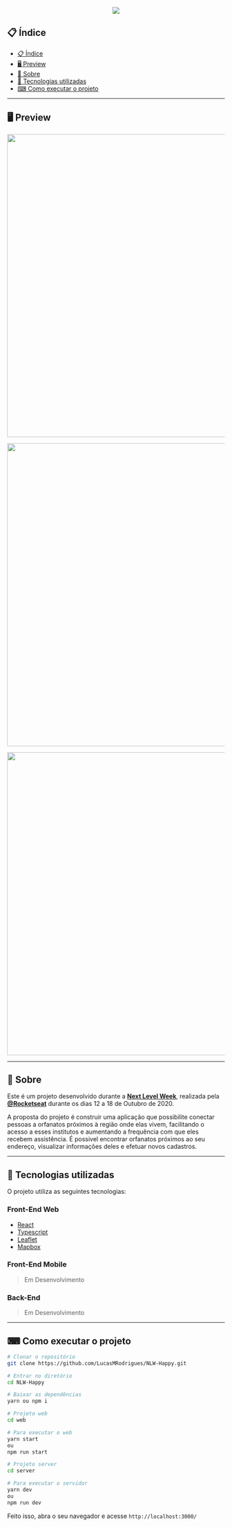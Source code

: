 <p align="center">
  <img src="https://imgur.com/gxKZeqc.png" >
</p>

## 📋 Índice
- [📋 Índice](#-índice)
- [🖥 Preview](#-preview)
- [📖 Sobre](#-sobre)
- [🚀 Tecnologias utilizadas](#-tecnologias-utilizadas)
- [⌨ Como executar o projeto](#-como-executar-o-projeto)


---

## 🖥 Preview 

<p align="center">
  <img src="https://imgur.com/Ckzod1Q.png" width="700" >
</p>
<p align="center">
  <img src="https://imgur.com/1lCy4tI.png" width="700" >
</p>
<p align="center">
  <img src="https://imgur.com/B1EMkxo.png" width="700" >
</p>

---

## 📖 Sobre 

Este é um projeto desenvolvido durante a **[Next Level Week](https://nextlevelweek.com/)**, realizada pela **[@Rocketseat](https://github.com/Rocketseat)** durante os dias 12 a 18 de Outubro de 2020.

A proposta do projeto é construir uma aplicação que possibilite conectar pessoas a orfanatos próximos à região onde elas vivem, facilitando o acesso a esses institutos e aumentando a frequência com que eles recebem  assistência.
É possivel encontrar orfanatos próximos ao seu endereço, visualizar informações deles e efetuar novos cadastros.

--- 

## 🚀 Tecnologias utilizadas

O projeto utiliza as seguintes tecnologias:

### Front-End Web

  - [React](https://reactjs.org/)
  - [Typescript](https://www.typescriptlang.org/)
  - [Leaflet](https://react-leaflet.js.org/)
  - [Mapbox](https://www.mapbox.com/)

### Front-End Mobile

  > Em Desenvolvimento

### Back-End

  > Em Desenvolvimento

  <!-- - [NodeJS](https://nodejs.org/en/)
  - [Express](https://expressjs.com/pt-br/)
  - [Typescript](https://classic.yarnpkg.com/)
  - [KnexJS](http://knexjs.org/)
  - [SQLite](https://www.sqlite.org/index.html) -->
  
--- 

## ⌨ Como executar o projeto

```bash
# Clonar o repositório
git clone https://github.com/LucasMRodrigues/NLW-Happy.git

# Entrar no diretório
cd NLW-Happy

# Baixar as dependências
yarn ou npm i

# Projeto web
cd web

# Para executar o web
yarn start
ou
npm run start

# Projeto server
cd server

# Para executar o servidor
yarn dev
ou
npm run dev


```

Feito isso, abra o seu navegador e acesse `http://localhost:3000/`
